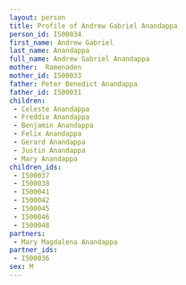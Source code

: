 ```yaml
---
layout: person
title: Profile of Andrew Gabriel Anandappa
person_id: I500034
first_name: Andrew Gabriel
last_name: Anandappa
full_name: Andrew Gabriel Anandappa
mother:  Ramenaden
mother_id: I500033
father: Peter Benedict Anandappa
father_id: I500031
children:
 - Celeste Anandappa
 - Freddie Anandappa
 - Benjamin Anandappa
 - Felix Anandappa
 - Gerard Anandappa
 - Justin Anandappa
 - Mary Anandappa
children_ids:
 - I500037
 - I500038
 - I500041
 - I500042
 - I500045
 - I500046
 - I500048
partners:
 - Mary Magdalena Anandappa
partner_ids:
 - I500036
sex: M
---
```


